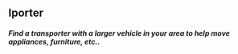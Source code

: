 ## Iporter

##### Find a transporter with a larger vehicle in your area to help move appliances, furniture, etc..